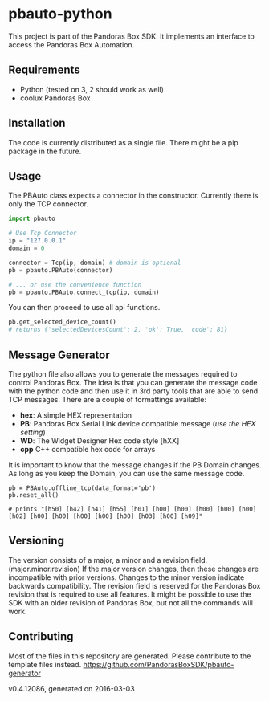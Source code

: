 # pbauto-python
This project is part of the Pandoras Box SDK. It implements an interface to access the Pandoras Box Automation.

## Requirements
* Python (tested on 3, 2 should work as well)
* coolux Pandoras Box

## Installation
The code is currently distributed as a single file. There might be a pip package in the future.

## Usage
The PBAuto class expects a connector in the constructor. Currently there is only the TCP connector.

```python
import pbauto

# Use Tcp Connector
ip = "127.0.0.1"
domain = 0

connector = Tcp(ip, domain) # domain is optional
pb = pbauto.PBAuto(connector)

# ... or use the convenience function
pb = pbauto.PBAuto.connect_tcp(ip, domain)
```

You can then proceed to use all api functions.

```python
pb.get_selected_device_count()
# returns {'selectedDevicesCount': 2, 'ok': True, 'code': 81}
```

## Message Generator
The python file also allows you to generate the messages required to control Pandoras Box. The idea is that you can generate the message code with the python code and then use it in 3rd party tools that are able to send TCP messages. There are a couple of formattings available:

- **hex**: A simple HEX representation
- **PB**: Pandoras Box Serial Link device compatible message (*use the HEX setting*)
- **WD**: The Widget Designer Hex code style [hXX]
- **cpp** C++ compatible hex code for arrays

It is important to know that the message changes if the PB Domain changes. As long as you keep the Domain, you can use the same message code.

```
pb = PBAuto.offline_tcp(data_format='pb')
pb.reset_all()

# prints "[h50] [h42] [h41] [h55] [h01] [h00] [h00] [h00] [h00] [h00] [h02] [h00] [h00] [h00] [h00] [h00] [h03] [h00] [h09]"
```

## Versioning
The version consists of a major, a minor and a revision field. (major.minor.revision)
If the major version changes, then these changes are incompatible with prior versions. Changes to the minor version indicate backwards compatibility. The revision field is reserved for the Pandoras Box revision that is required to use all features. It might be possible to use the SDK with an older revision of Pandoras Box, but not all the commands will work.

## Contributing
Most of the files in this repository are generated. Please contribute to the template files instead.
https://github.com/PandorasBoxSDK/pbauto-generator

v0.4.12086, generated on 2016-03-03
